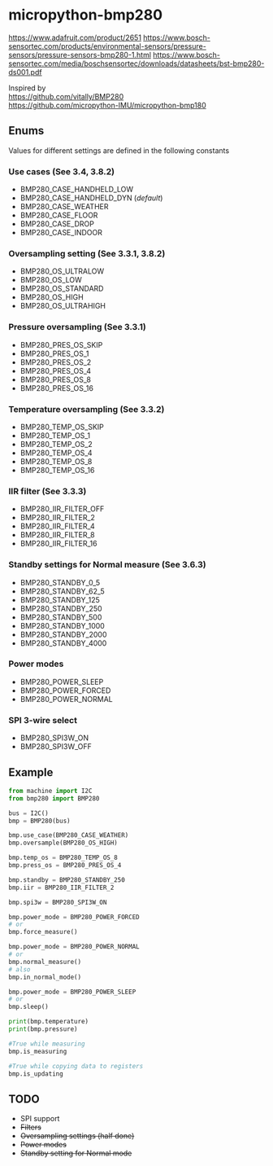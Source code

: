 # micropython-bmp280

https://www.adafruit.com/product/2651
https://www.bosch-sensortec.com/products/environmental-sensors/pressure-sensors/pressure-sensors-bmp280-1.html
https://www.bosch-sensortec.com/media/boschsensortec/downloads/datasheets/bst-bmp280-ds001.pdf

Inspired by  
https://github.com/vitally/BMP280  
https://github.com/micropython-IMU/micropython-bmp180

## Enums
Values for different settings are defined in the following constants
### Use cases (See 3.4, 3.8.2)
* BMP280_CASE_HANDHELD_LOW
* BMP280_CASE_HANDHELD_DYN (*default*)
* BMP280_CASE_WEATHER
* BMP280_CASE_FLOOR
* BMP280_CASE_DROP
* BMP280_CASE_INDOOR
### Oversampling setting (See 3.3.1, 3.8.2)
* BMP280_OS_ULTRALOW
* BMP280_OS_LOW
* BMP280_OS_STANDARD
* BMP280_OS_HIGH
* BMP280_OS_ULTRAHIGH
### Pressure oversampling (See 3.3.1)
* BMP280_PRES_OS_SKIP
* BMP280_PRES_OS_1
* BMP280_PRES_OS_2
* BMP280_PRES_OS_4
* BMP280_PRES_OS_8
* BMP280_PRES_OS_16
### Temperature oversampling (See 3.3.2)
* BMP280_TEMP_OS_SKIP
* BMP280_TEMP_OS_1
* BMP280_TEMP_OS_2
* BMP280_TEMP_OS_4
* BMP280_TEMP_OS_8
* BMP280_TEMP_OS_16
### IIR filter (See 3.3.3)
* BMP280_IIR_FILTER_OFF
* BMP280_IIR_FILTER_2
* BMP280_IIR_FILTER_4
* BMP280_IIR_FILTER_8
* BMP280_IIR_FILTER_16
### Standby settings for Normal measure (See 3.6.3)
* BMP280_STANDBY_0_5
* BMP280_STANDBY_62_5
* BMP280_STANDBY_125
* BMP280_STANDBY_250
* BMP280_STANDBY_500
* BMP280_STANDBY_1000
* BMP280_STANDBY_2000
* BMP280_STANDBY_4000
### Power modes
* BMP280_POWER_SLEEP
* BMP280_POWER_FORCED
* BMP280_POWER_NORMAL
### SPI 3-wire select
* BMP280_SPI3W_ON
* BMP280_SPI3W_OFF

## Example
```python
from machine import I2C
from bmp280 import BMP280

bus = I2C()
bmp = BMP280(bus)

bmp.use_case(BMP280_CASE_WEATHER)
bmp.oversample(BMP280_OS_HIGH)

bmp.temp_os = BMP280_TEMP_OS_8
bmp.press_os = BMP280_PRES_OS_4

bmp.standby = BMP280_STANDBY_250
bmp.iir = BMP280_IIR_FILTER_2

bmp.spi3w = BMP280_SPI3W_ON

bmp.power_mode = BMP280_POWER_FORCED
# or 
bmp.force_measure()

bmp.power_mode = BMP280_POWER_NORMAL
# or 
bmp.normal_measure()
# also
bmp.in_normal_mode()

bmp.power_mode = BMP280_POWER_SLEEP
# or 
bmp.sleep()

print(bmp.temperature)
print(bmp.pressure)

#True while measuring
bmp.is_measuring

#True while copying data to registers
bmp.is_updating

```

## TODO
* SPI support
* ~~Filters~~
* ~~Oversampling settings (half done)~~
* ~~Power modes~~
* ~~Standby setting for Normal mode~~

